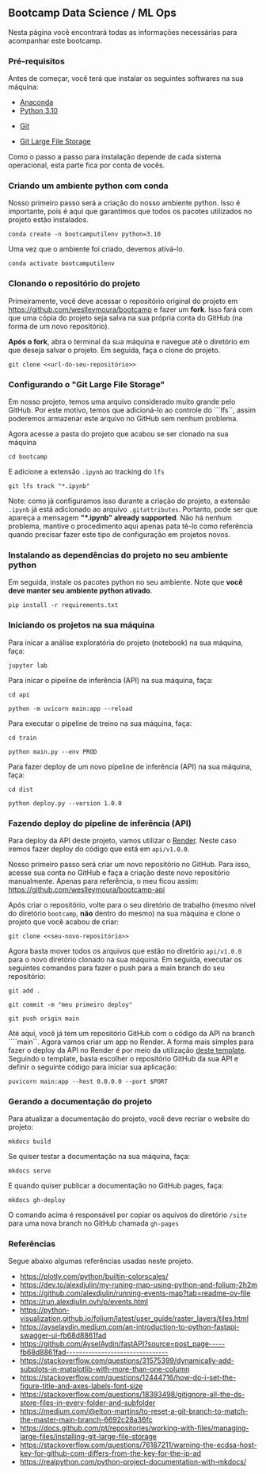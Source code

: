 ## Bootcamp Data Science / ML Ops

Nesta página você encontrará todas as informações necessárias para acompanhar este bootcamp.

### Pré-requisitos

Antes de começar, você terá que instalar os seguintes softwares na sua máquina:
* [Anaconda](https://www.anaconda.com/download) 
* [Python 3.10](https://www.python.org/downloads/)
+ [Git](https://git-scm.com/book/en/v2/Getting-Started-Installing-Git)
* [Git Large File Storage](https://docs.github.com/pt/repositories/working-with-files/managing-large-files/installing-git-large-file-storage)

Como o passo a passo para instalação depende de cada sistema operacional, esta parte fica por conta de vocês. 

### Criando um ambiente python com conda

Nosso primeiro passo será a criação do nosso ambiente python. Isso é importante, pois é aqui que garantimos que todos os pacotes utilizados no projeto estão instalados.

```conda create -n bootcamputilenv python=3.10```

Uma vez que o ambiente foi criado, devemos ativá-lo.

```conda activate bootcamputilenv```

### Clonando o repositório do projeto

Primeiramente, você deve acessar o repositório original do projeto em https://github.com/weslleymoura/bootcamp e fazer um **fork**. Isso fará com que uma cópia do projeto seja salva na sua própria conta do GitHub (na forma de um novo repositório). 

**Após o fork**, abra o terminal da sua máquina e navegue até o diretório em que deseja salvar o projeto. Em seguida, faça o clone do projeto.

```git clone <<url-do-seu-repositório>>```

### Configurando o "Git Large File Storage"

Em nosso projeto, temos uma arquivo considerado muito grande pelo GitHub. Por este motivo, temos que adicioná-lo ao controle do ```lfs``, assim poderemos armazenar este arquivo no GitHub sem nenhum problema.

Agora acesse a pasta do projeto que acabou se ser clonado na sua máquina

```cd bootcamp ```

E adicione a extensão ```.ipynb``` ao tracking do ```lfs```

```git lfs track "*.ipynb"```

Note: como já configuramos isso durante a criação do projeto, a extensão ```.ipynb``` já está adicionado ao arquivo ```.gitattributes```. Portanto, pode ser que apareça a mensagem **"*.ipynb" already supported**. Não há nenhum problema, mantive o procedimento aqui apenas pata tê-lo como referência quando precisar fazer este tipo de configuração em projetos novos.

### Instalando as dependências do projeto no seu ambiente python

Em seguida, instale os pacotes python no seu ambiente. Note que **você deve manter seu ambiente python ativado**.

```pip install -r requirements.txt```

### Iniciando os projetos na sua máquina

Para inicar a análise exploratória do projeto (notebook) na sua máquina, faça:

```jupyter lab```

Para inicar o pipeline de inferência (API) na sua máquina, faça:

```cd api```

```python -m uvicorn main:app --reload```

Para executar o pipeline de treino na sua máquina, faça:

```cd train```

```python main.py --env PROD```

Para fazer deploy de um novo pipeline de inferência (API) na sua máquina, faça:

```cd dist```

```python deploy.py --version 1.0.0```

### Fazendo deploy do pipeline de inferência (API)

Para deploy da API deste projeto, vamos utilizar o [Render](https://dashboard.render.com/).
Neste caso iremos fazer deploy do código que está em ```api/v1.0.0```.

Nosso primeiro passo será criar um novo repositório no GitHub. Para isso, acesse sua conta no GitHub e faça a criação deste novo repositório manualmente. 
Apenas para referência, o meu ficou assim: https://github.com/weslleymoura/bootcamp-api

Após criar o repositório, volte para o seu diretório de trabalho (mesmo nível do diretório ```bootcamp```, **não** dentro do mesmo) na sua máquina e clone o projeto que você acabou de criar:

```git clone <<seu-novo-repositório>>```

Agora basta mover todos os arquivos que estão no diretório ```api/v1.0.0``` para o novo diretório clonado na sua máquina.
Em seguida, executar os seguintes comandos para fazer o push para a main branch do seu repositório:

```git add .```

```git commit -m "meu primeiro deploy"```

```git push origin main```

Até aqui, você já tem um repositório GitHub com o código da API na branch ````main``. Agora vamos criar um app no Render.
A forma mais simples para fazer o deploy da API no Render é por meio da utilização [deste template](https://docs.render.com/deploy-fastapi).
Seguindo o template, basta escolher o repositório GitHub da sua API e definir o seguinte código para iniciar sua aplicação:

```puvicorn main:app --host 0.0.0.0 --port $PORT```

### Gerando a documentação do projeto

Para atualizar a documentação do projeto, você deve recriar o website do projeto:

```mkdocs build```

Se quiser testar a documentação na sua máquina, faça:

```mkdocs serve```

E quando quiser publicar a documentação no GitHub pages, faça:

```mkdocs gh-deploy```

O comando acima é responsável por copiar os aquivos do diretório ```/site``` para uma nova branch no GitHub chamada ```gh-pages```

### Referências

Segue abaixo algumas referências usadas neste projeto.

* https://plotly.com/python/builtin-colorscales/
* https://dev.to/alexdjulin/my-runing-map-using-python-and-folium-2h2m
* https://github.com/alexdjulin/running-events-map?tab=readme-ov-file
* https://run.alexdjulin.ovh/p/events.html
* https://python-visualization.github.io/folium/latest/user_guide/raster_layers/tiles.html
* https://ayselaydin.medium.com/an-introduction-to-python-fastapi-swagger-ui-fb68d8861fad
* https://github.com/AyselAydin/fastAPI?source=post_page-----fb68d8861fad--------------------------------
* https://stackoverflow.com/questions/31575399/dynamically-add-subplots-in-matplotlib-with-more-than-one-column
* https://stackoverflow.com/questions/12444716/how-do-i-set-the-figure-title-and-axes-labels-font-size
* https://stackoverflow.com/questions/18393498/gitignore-all-the-ds-store-files-in-every-folder-and-subfolder
* https://medium.com/@elton-martins/to-reset-a-git-branch-to-match-the-master-main-branch-6692c28a36fc
* https://docs.github.com/pt/repositories/working-with-files/managing-large-files/installing-git-large-file-storage
* https://stackoverflow.com/questions/76187211/warning-the-ecdsa-host-key-for-github-com-differs-from-the-key-for-the-ip-ad
* https://realpython.com/python-project-documentation-with-mkdocs/